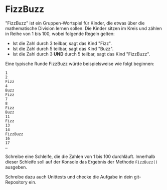 ﻿# FizzBuzz

"FizzBuzz" ist ein Gruppen-Wortspiel für Kinder, die etwas über die mathematische Division lernen sollen. Die Kinder sitzen im Kreis und zählen in Reihe von 1 bis 100, wobei folgende Regeln gelten:

* Ist die Zahl durch 3 teilbar, sagt das Kind "Fizz".
* Ist die Zahl durch 5 teilbar, sagt das Kind "Buzz".
* Ist die Zahl durch 3 **UND** durch 5 teilbar, sagt das Kind "FizzBuzz".

Eine typische Runde FizzBuzz würde beispielsweise wie folgt beginnen:

```
1
2
Fizz
4
Buzz
Fizz
7
8
Fizz
Buzz
11
Fizz
13
14
FizzBuzz
16
17
…
```

Schreibe eine Schleife, die die Zahlen von 1 bis 100 durchläuft. Innerhalb dieser Schleife soll auf der Konsole das Ergebnis der Methode ``FizzBuzz()`` ausgeben.

Schreibe dazu auch Unittests und checke die Aufgabe in dein git-Repository ein.